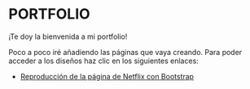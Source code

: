 # **PORTFOLIO**
¡Te doy la bienvenida a mi portfolio! 

Poco a poco iré añadiendo las páginas que vaya creando. Para poder acceder a los diseños haz clic en los siguientes enlaces:
- [Reproducción de la página de Netflix con Bootstrap](https://aliciacasino.github.io/Netflix-with-Bootstrap/)

